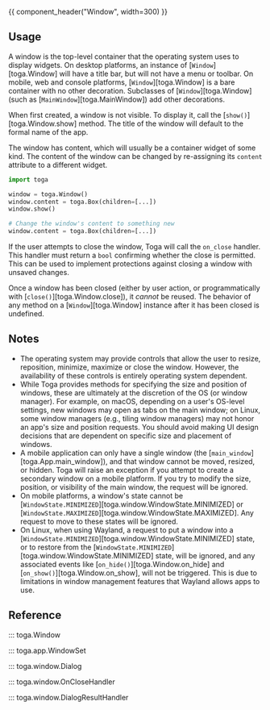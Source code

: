 {{ component_header("Window", width=300) }}

## Usage

A window is the top-level container that the operating system uses to display widgets. On desktop platforms, an instance of [`Window`][toga.Window] will have a title bar, but will not have a menu or toolbar. On mobile, web and console platforms, [`Window`][toga.Window] is a bare container with no other decoration. Subclasses of [`Window`][toga.Window] (such as [`MainWindow`][toga.MainWindow]) add other decorations.

When first created, a window is not visible. To display it, call the [`show()`][toga.Window.show] method. The title of the window will default to the formal name of the app.

The window has content, which will usually be a container widget of some kind. The content of the window can be changed by re-assigning its `content` attribute to a different widget.

```python
import toga

window = toga.Window()
window.content = toga.Box(children=[...])
window.show()

# Change the window's content to something new
window.content = toga.Box(children=[...])
```

If the user attempts to close the window, Toga will call the `on_close` handler. This handler must return a `bool` confirming whether the close is permitted. This can be used to implement protections against closing a window with unsaved changes.

Once a window has been closed (either by user action, or programmatically with [`close()`][toga.Window.close]), it *cannot* be reused. The behavior of any method on a [`Window`][toga.Window] instance after it has been closed is undefined.

## Notes

- The operating system may provide controls that allow the user to resize, reposition, minimize, maximize or close the window. However, the availability of these controls is entirely operating system dependent.
- While Toga provides methods for specifying the size and position of windows, these are ultimately at the discretion of the OS (or window manager). For example, on macOS, depending on a user's OS-level settings, new windows may open as tabs on the main window; on Linux, some window managers (e.g., tiling window managers) may not honor an app's size and position requests. You should avoid making UI design decisions that are dependent on specific size and placement of windows.
- A mobile application can only have a single window (the [`main_window`][toga.App.main_window]), and that window cannot be moved, resized, or hidden. Toga will raise an exception if you attempt to create a secondary window on a mobile platform. If you try to modify the size, position, or visibility of the main window, the request will be ignored.
- On mobile platforms, a window's state cannot be [`WindowState.MINIMIZED`][toga.window.WindowState.MINIMIZED] or [`WindowState.MAXIMIZED`][toga.window.WindowState.MAXIMIZED]. Any request to move to these states will be ignored.
- On Linux, when using Wayland, a request to put a window into a [`WindowState.MINIMIZED`][toga.window.WindowState.MINIMIZED] state, or to restore from the [`WindowState.MINIMIZED`][toga.window.WindowState.MINIMIZED] state, will be ignored, and any associated events like [`on_hide()`][toga.Window.on_hide] and [`on_show()`][toga.Window.on_show], will not be triggered. This is due to limitations in window management features that Wayland allows apps to use.

## Reference

::: toga.Window

::: toga.app.WindowSet

::: toga.window.Dialog

::: toga.window.OnCloseHandler

::: toga.window.DialogResultHandler
